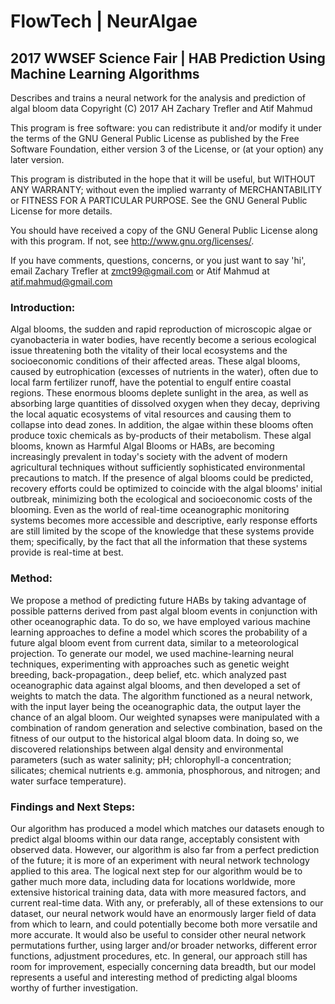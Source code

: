 # FlowTech | NeurAlgae
## 2017 WWSEF Science Fair | HAB Prediction Using Machine Learning Algorithms

Describes and trains a neural network for the analysis and prediction of algal bloom data
Copyright (C) 2017 AH Zachary Trefler and Atif Mahmud

This program is free software: you can redistribute it and/or modify
it under the terms of the GNU General Public License as published by
the Free Software Foundation, either version 3 of the License, or
(at your option) any later version.

This program is distributed in the hope that it will be useful,
but WITHOUT ANY WARRANTY; without even the implied warranty of
MERCHANTABILITY or FITNESS FOR A PARTICULAR PURPOSE.  See the
GNU General Public License for more details.

You should have received a copy of the GNU General Public License
along with this program.  If not, see <http://www.gnu.org/licenses/>.

If you have comments, questions, concerns, or you just want to say 'hi',
email Zachary Trefler at zmct99@gmail.com or Atif Mahmud at atif.mahmud@gmail.com

### Introduction:
Algal blooms, the sudden and rapid reproduction of microscopic algae or cyanobacteria in water bodies, have recently become a serious ecological issue threatening both the vitality of their local ecosystems and the socioeconomic conditions of their affected areas. These algal blooms, caused by eutrophication (excesses of nutrients in the water), often due to local farm fertilizer runoff, have the potential to engulf entire coastal regions. These enormous blooms deplete sunlight in the area, as well as absorbing large quantities of dissolved oxygen when they decay, depriving the local aquatic ecosystems of vital resources and causing them to collapse into dead zones. In addition, the algae within these blooms often produce toxic chemicals as by-products of their metabolism. These algal blooms, known as Harmful Algal Blooms or HABs, are becoming increasingly prevalent in today's society with the advent of modern agricultural techniques without sufficiently sophisticated environmental precautions to match. If the presence of algal blooms could be predicted, recovery efforts could be optimized to coincide with the algal blooms' initial outbreak, minimizing both the ecological and socioeconomic costs of the blooming. Even as the world of real-time oceanographic monitoring systems becomes more accessible and descriptive, early response efforts are still limited by the scope of the knowledge that these systems provide them; specifically, by the fact that all the information that these systems provide is real-time at best.

### Method:
We propose a method of predicting future HABs by taking advantage of possible patterns derived from past algal bloom events in conjunction with other oceanographic data. To do so, we have employed various machine learning approaches to define a model which scores the probability of a future algal bloom event from current data, similar to a meteorological projection. To generate our model, we used machine-learning neural techniques, experimenting with approaches such as genetic weight breeding, back-propagation., deep belief, etc. which analyzed past oceanographic data against algal blooms, and then developed a set of weights to match the data. The algorithm functioned as a neural network, with the input layer being the oceanographic data, the output layer the chance of an algal bloom. Our weighted synapses were manipulated with a combination of random generation and selective combination, based on the fitness of our output to the historical algal bloom data. In doing so, we discovered relationships between algal density and environmental parameters (such as water salinity; pH; chlorophyll-a concentration; silicates; chemical nutrients e.g. ammonia, phosphorous, and nitrogen; and water surface temperature).

### Findings and Next Steps:
Our algorithm has produced a model which matches our datasets enough to predict algal blooms within our data range, acceptably consistent with observed data. However, our algorithm is also far from a perfect prediction of the future; it is more of an experiment with neural network technology applied to this area. The logical next step for our algorithm would be to gather much more data, including data for locations worldwide, more extensive historical training data, data with more measured factors, and current real-time data. With any, or preferably, all of these extensions to our dataset, our neural network would have an enormously larger field of data from which to learn, and could potentially become both more versatile and more accurate. It would also be useful to consider other neural network permutations further, using larger and/or broader networks, different error functions, adjustment procedures, etc. In general, our approach still has room for improvement, especially concerning data breadth, but our model represents a useful and interesting method of predicting algal blooms worthy of further investigation.
